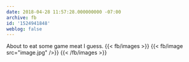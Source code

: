 ```yaml
---
date: 2018-04-28 11:57:28.000000000 -07:00
archive: fb
id: '1524941848'
weblog: false
---
```


About to eat some game meat I guess.
{{< fb/images >}}
{{< fb/image src="image.jpg" />}}
{{< /fb/images >}}
